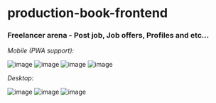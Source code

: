 # production-book-frontend
### Freelancer arena - Post job, Job offers, Profiles and etc...

*Mobile (PWA support):*

![image](https://github.com/zivtal/production-book-frontend/assets/31586269/515f08f5-6e51-4ec0-8943-bcc9c7bcf1d1)
![image](https://github.com/zivtal/production-book-frontend/assets/31586269/6ea74737-9ae6-44b5-af46-b60caf4be844)
![image](https://github.com/zivtal/production-book-frontend/assets/31586269/ae8fa383-be4e-488b-a3ac-8fff60299574)
![image](https://github.com/zivtal/production-book-frontend/assets/31586269/41b073e6-8d85-451f-b9b0-b0e33d9c58a7)

*Desktop:*

![image](https://github.com/zivtal/production-book-frontend/assets/31586269/c3ac49fe-c6c9-48bd-be3f-49274970a162)
![image](https://github.com/zivtal/production-book-frontend/assets/31586269/45641cd7-8438-43f6-9345-daf719c99ffd)
![image](https://github.com/zivtal/production-book-frontend/assets/31586269/1cde2069-7506-4e57-b3ad-0ccbdbd27b77)

